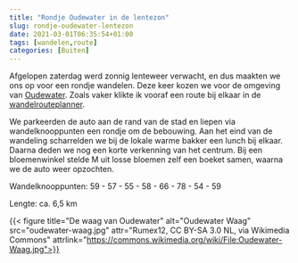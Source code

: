 ```yaml
---
title: "Rondje Oudewater in de lentezon"
slug: rondje-oudewater-lentezon
date: 2021-03-01T06:35:54+01:00
tags: [wandelen,route]
categories: [Buiten]
---
```


Afgelopen zaterdag werd zonnig lenteweer verwacht, en dus maakten we ons op voor een rondje wandelen.
Deze keer kozen we voor de omgeving van [Oudewater][oudewater].
Zoals vaker klikte ik vooraf een route bij elkaar in de [wandelrouteplanner][planner].

We parkeerden de auto aan de rand van de stad en liepen via wandelknooppunten een rondje om de bebouwing. Aan het eind van de wandeling scharrelden we bij de lokale warme bakker een lunch bij elkaar. Daarna deden we nog een korte verkenning van het centrum. Bij een bloemenwinkel stelde M uit losse bloemen zelf een boeket samen, waarna we de auto weer opzochten. 

Wandelknooppunten: 59 - 57 - 55 - 58 - 66 - 78 - 54 - 59

Lengte: ca. 6,5 km

{{< figure title="De waag van Oudewater" alt="Oudewater Waag" src="oudewater-waag.jpg" attr="Rumex12, CC BY-SA 3.0 NL, via Wikimedia Commons" attrlink="https://commons.wikimedia.org/wiki/File:Oudewater-Waag.jpg">}}

[oudewater]: https://nl.wikipedia.org/wiki/Oudewater
[planner]: https://www.wandelnet.nl/wandelrouteplanner
